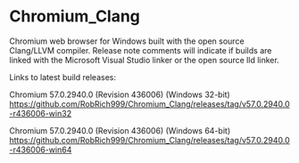 # Chromium_Clang

Chromium web browser for Windows built with the open source Clang/LLVM compiler. Release note comments will indicate if builds are linked with the Microsoft Visual Studio linker or the open source lld linker.

Links to latest build releases:

Chromium 57.0.2940.0 (Revision 436006) (Windows 32-bit)
https://github.com/RobRich999/Chromium_Clang/releases/tag/v57.0.2940.0-r436006-win32

Chromium 57.0.2940.0 (Revision 436006) (Windows 64-bit)
https://github.com/RobRich999/Chromium_Clang/releases/tag/v57.0.2940.0-r436006-win64
